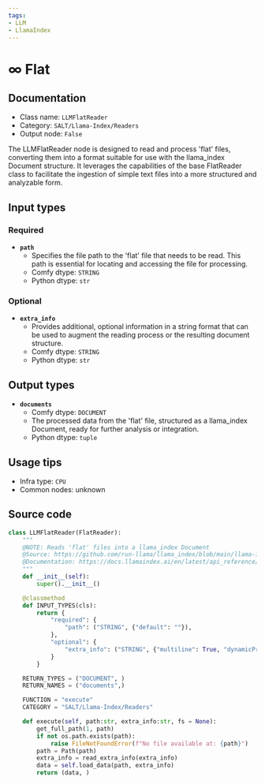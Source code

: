 ```yaml
---
tags:
- LLM
- LlamaIndex
---
```


# ∞ Flat
## Documentation
- Class name: `LLMFlatReader`
- Category: `SALT/Llama-Index/Readers`
- Output node: `False`

The LLMFlatReader node is designed to read and process 'flat' files, converting them into a format suitable for use with the llama_index Document structure. It leverages the capabilities of the base FlatReader class to facilitate the ingestion of simple text files into a more structured and analyzable form.
## Input types
### Required
- **`path`**
    - Specifies the file path to the 'flat' file that needs to be read. This path is essential for locating and accessing the file for processing.
    - Comfy dtype: `STRING`
    - Python dtype: `str`
### Optional
- **`extra_info`**
    - Provides additional, optional information in a string format that can be used to augment the reading process or the resulting document structure.
    - Comfy dtype: `STRING`
    - Python dtype: `str`
## Output types
- **`documents`**
    - Comfy dtype: `DOCUMENT`
    - The processed data from the 'flat' file, structured as a llama_index Document, ready for further analysis or integration.
    - Python dtype: `tuple`
## Usage tips
- Infra type: `CPU`
- Common nodes: unknown


## Source code
```python
class LLMFlatReader(FlatReader):
    """
    @NOTE: Reads 'flat' files into a llama_index Document
    @Source: https://github.com/run-llama/llama_index/blob/main/llama-index-integrations/readers/llama-index-readers-file/llama_index/readers/file/flat/base.py
    @Documentation: https://docs.llamaindex.ai/en/latest/api_reference/readers/file/#llama_index.readers.file.FlatReader
    """
    def __init__(self):
        super().__init__()

    @classmethod
    def INPUT_TYPES(cls):
        return {
            "required": {
                "path": ("STRING", {"default": ""}),
            },
            "optional": {
                "extra_info": ("STRING", {"multiline": True, "dynamicPrompts": False, "default": "{}"}),
            }
        }

    RETURN_TYPES = ("DOCUMENT", )
    RETURN_NAMES = ("documents",)

    FUNCTION = "execute"
    CATEGORY = "SALT/Llama-Index/Readers"

    def execute(self, path:str, extra_info:str, fs = None):
        get_full_path(1, path)
        if not os.path.exists(path):
            raise FileNotFoundError(f"No file available at: {path}")
        path = Path(path)
        extra_info = read_extra_info(extra_info)
        data = self.load_data(path, extra_info)
        return (data, )

```
